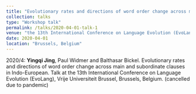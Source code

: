 ```yaml
---
title: "Evolutionary rates and directions of word order change across main and subordinate clauses in Indo-European"
collection: talks
type: "Workshop talk"
permalink: /talks/2020-04-01-talk-1
venue: "the 13th International Conference on Language Evolution (EvoLang)"
date: 2020-04-01
location: "Brussels, Belgium"
---
```


2020/4: **Yingqi Jing**, Paul Widmer and Balthasar Bickel. Evolutionary rates and directions of word order change across main and subordinate clauses in Indo-European. Talk at the 13th International Conference on Language Evolution (EvoLang), Vrije Universiteit Brussel, Brussels, Belgium. (cancelled due to pandemic)

